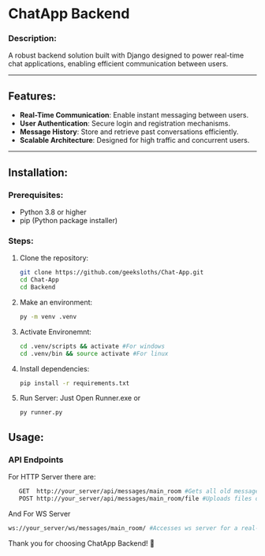 # ChatApp Backend

### Description: 
A robust backend solution built with Django designed to power real-time chat applications, enabling efficient communication between users.

---

## Features:

-  **Real-Time Communication**: Enable instant messaging between users.
-  **User Authentication**: Secure login and registration mechanisms.
-  **Message History**: Store and retrieve past conversations efficiently.
-  **Scalable Architecture**: Designed for high traffic and concurrent users.

---

## Installation:

### Prerequisites:
- Python 3.8 or higher
- pip (Python package installer)

### Steps:

1. Clone the repository:
   ```bash
   git clone https://github.com/geeksloths/Chat-App.git
   cd Chat-App
   cd Backend
   ```
2. Make an environment:
  
   ```bash
   py -m venv .venv
   ```
3. Activate Environemnt:
  
   ```bash
   cd .venv/scripts && activate #For windows
   cd .venv/bin && source activate #For linux
   ```
4. Install dependencies:
  
   ```bash
   pip install -r requirements.txt
   ```
5. Run Server:
   Just Open Runner.exe or
   ```bash
   py runner.py
   ```
## Usage:

### API Endpoints
For HTTP Server there are:

   ```bash
      GET  http://your_server/api/messages/main_room #Gets all old messages of the room
      POST http://your_server/api/messages/main_room/file #Uploads files on server
   ```
And For WS Server
   ```bash
   ws://your_server/ws/messages/main_room/ #Accesses ws server for a real-time connection
   ```
Thank you for choosing ChatApp Backend! 🚀